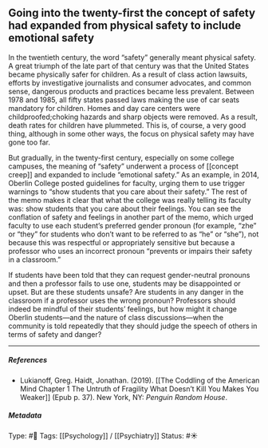 ## Going into the twenty-first the concept of safety had expanded from physical safety to include emotional safety # 

In the twentieth century, the word “safety” generally meant physical safety. A great triumph of the late part of that century was that the United States became physically safer for children. As a result of class action lawsuits, efforts by investigative journalists and consumer advocates, and common sense, dangerous products and practices became less prevalent. Between 1978 and 1985, all fifty states passed laws making the use of car seats mandatory for children. Homes and day care centers were childproofed;choking hazards and sharp objects were removed. As a result, death rates for children have plummeted. This is, of course, a very good thing, although in some other ways, the focus on physical safety may have gone too far.

But gradually, in the twenty-first century, especially on some college campuses, the meaning of “safety” underwent a process of [[concept creep]] and expanded to include “emotional safety.” As an example, in 2014, Oberlin College posted guidelines for faculty, urging them to use trigger warnings to “show students that you care about their safety.” The rest of the memo makes it clear that what the college was really telling its faculty was: show students that you care about their feelings. You can see the conflation of safety and feelings in another part of the memo, which urged faculty to use each student’s preferred gender pronoun (for example, “zhe” or “they” for students who don’t want to be referred to as “he” or “she”), not because this was respectful or appropriately sensitive but because a professor who uses an incorrect pronoun “prevents or impairs their safety in a classroom.”

If students have been told that they can request gender-neutral pronouns and then a professor fails to use one, students may be disappointed or upset. But are these students unsafe? Are students in any danger in the classroom if a professor uses the wrong pronoun? Professors should indeed be mindful of their students’ feelings, but how might it change Oberlin students—and the nature of class discussions—when the community is told repeatedly that they should judge the speech of others in terms of safety and danger?

___

##### References

- Lukianoff, Greg. Haidt, Jonathan. (2019). [[The Coddling of the American Mind Chapter 1 The Untruth of Fragility What Doesn’t Kill You Makes You Weaker]] (Epub p. 37). New York, NY: _Penguin Random House_.

##### Metadata

Type: #🔴 
Tags: [[Psychology]] / [[Psychiatry]]
Status: #☀️ 
